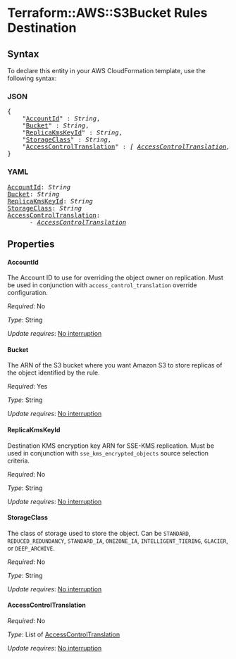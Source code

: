 # Terraform::AWS::S3Bucket Rules Destination

## Syntax

To declare this entity in your AWS CloudFormation template, use the following syntax:

### JSON

<pre>
{
    "<a href="#accountid" title="AccountId">AccountId</a>" : <i>String</i>,
    "<a href="#bucket" title="Bucket">Bucket</a>" : <i>String</i>,
    "<a href="#replicakmskeyid" title="ReplicaKmsKeyId">ReplicaKmsKeyId</a>" : <i>String</i>,
    "<a href="#storageclass" title="StorageClass">StorageClass</a>" : <i>String</i>,
    "<a href="#accesscontroltranslation" title="AccessControlTranslation">AccessControlTranslation</a>" : <i>[ <a href="rules-destination-accesscontroltranslation.md">AccessControlTranslation</a>, ... ]</i>
}
</pre>

### YAML

<pre>
<a href="#accountid" title="AccountId">AccountId</a>: <i>String</i>
<a href="#bucket" title="Bucket">Bucket</a>: <i>String</i>
<a href="#replicakmskeyid" title="ReplicaKmsKeyId">ReplicaKmsKeyId</a>: <i>String</i>
<a href="#storageclass" title="StorageClass">StorageClass</a>: <i>String</i>
<a href="#accesscontroltranslation" title="AccessControlTranslation">AccessControlTranslation</a>: <i>
      - <a href="rules-destination-accesscontroltranslation.md">AccessControlTranslation</a></i>
</pre>

## Properties

#### AccountId

The Account ID to use for overriding the object owner on replication. Must be used in conjunction with `access_control_translation` override configuration.

_Required_: No

_Type_: String

_Update requires_: [No interruption](https://docs.aws.amazon.com/AWSCloudFormation/latest/UserGuide/using-cfn-updating-stacks-update-behaviors.html#update-no-interrupt)

#### Bucket

The ARN of the S3 bucket where you want Amazon S3 to store replicas of the object identified by the rule.

_Required_: Yes

_Type_: String

_Update requires_: [No interruption](https://docs.aws.amazon.com/AWSCloudFormation/latest/UserGuide/using-cfn-updating-stacks-update-behaviors.html#update-no-interrupt)

#### ReplicaKmsKeyId

Destination KMS encryption key ARN for SSE-KMS replication. Must be used in conjunction with
`sse_kms_encrypted_objects` source selection criteria.

_Required_: No

_Type_: String

_Update requires_: [No interruption](https://docs.aws.amazon.com/AWSCloudFormation/latest/UserGuide/using-cfn-updating-stacks-update-behaviors.html#update-no-interrupt)

#### StorageClass

The class of storage used to store the object. Can be `STANDARD`, `REDUCED_REDUNDANCY`, `STANDARD_IA`, `ONEZONE_IA`, `INTELLIGENT_TIERING`, `GLACIER`, or `DEEP_ARCHIVE`.

_Required_: No

_Type_: String

_Update requires_: [No interruption](https://docs.aws.amazon.com/AWSCloudFormation/latest/UserGuide/using-cfn-updating-stacks-update-behaviors.html#update-no-interrupt)

#### AccessControlTranslation

_Required_: No

_Type_: List of <a href="rules-destination-accesscontroltranslation.md">AccessControlTranslation</a>

_Update requires_: [No interruption](https://docs.aws.amazon.com/AWSCloudFormation/latest/UserGuide/using-cfn-updating-stacks-update-behaviors.html#update-no-interrupt)

